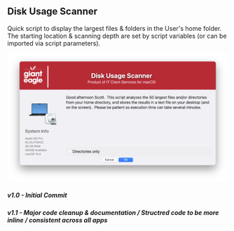 ## Disk Usage Scanner

Quick script to display the largest files & folders in the User's home folder.  The starting location & scanning depth are set by script variables (or can be imported via script parameters).

![](/DiskUsage/DiskUsage.png)

##### _v1.0 - Initial Commit_
##### _v1.1 - Major code cleanup & documentation / Structred code to be more inline / consistent across all apps_

